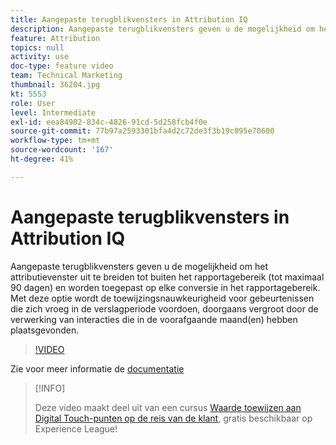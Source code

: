 ```yaml
---
title: Aangepaste terugblikvensters in Attribution IQ
description: Aangepaste terugblikvensters geven u de mogelijkheid om het attributievenster uit te breiden tot buiten het rapportagebereik (tot maximaal 90 dagen) en worden toegepast op elke conversie in het rapportagebereik. Met deze optie wordt de toewijzingsnauwkeurigheid voor gebeurtenissen die zich vroeg in de verslagperiode voordoen, doorgaans vergroot door de verwerking van interacties die in de voorafgaande maand(en) hebben plaatsgevonden.
feature: Attribution
topics: null
activity: use
doc-type: feature video
team: Technical Marketing
thumbnail: 36204.jpg
kt: 5553
role: User
level: Intermediate
exl-id: eea84902-834c-4826-91cd-5d258fcb4f0e
source-git-commit: 77b97a2593301bfa4d2c72de3f3b19c095e70600
workflow-type: tm+mt
source-wordcount: '167'
ht-degree: 41%

---
```


# Aangepaste terugblikvensters in Attribution IQ

Aangepaste terugblikvensters geven u de mogelijkheid om het attributievenster uit te breiden tot buiten het rapportagebereik (tot maximaal 90 dagen) en worden toegepast op elke conversie in het rapportagebereik. Met deze optie wordt de toewijzingsnauwkeurigheid voor gebeurtenissen die zich vroeg in de verslagperiode voordoen, doorgaans vergroot door de verwerking van interacties die in de voorafgaande maand(en) hebben plaatsgevonden.

>[!VIDEO](https://video.tv.adobe.com/v/36204/?quality=12&learn=on)

Zie voor meer informatie de [documentatie](https://experienceleague.adobe.com/docs/analytics/analyze/analysis-workspace/attribution/models.html#lookback-windows)

>[!INFO]
>
> Deze video maakt deel uit van een cursus [Waarde toewijzen aan Digital Touch-punten op de reis van de klant](https://experienceleague.adobe.com/?recommended=Analytics-U-1-2020.2), gratis beschikbaar op Experience League!
